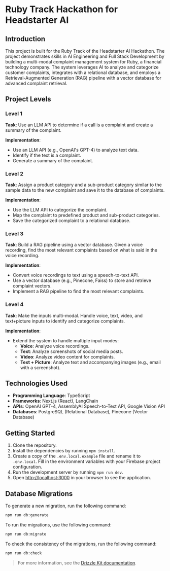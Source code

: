 # Ruby Track Hackathon for Headstarter AI

## Introduction
This project is built for the Ruby Track of the Headstarter AI Hackathon. The project demonstrates skills in AI Engineering and Full Stack Development by building a multi-modal complaint management system for Ruby, a financial technology company. The system leverages AI to analyze and categorize customer complaints, integrates with a relational database, and employs a Retrieval-Augmented Generation (RAG) pipeline with a vector database for advanced complaint retrieval.

## Project Levels

### Level 1
**Task**: Use an LLM API to determine if a call is a complaint and create a summary of the complaint.

**Implementation**:
- Use an LLM API (e.g., OpenAI's GPT-4) to analyze text data.
- Identify if the text is a complaint.
- Generate a summary of the complaint.

### Level 2
**Task**: Assign a product category and a sub-product category similar to the sample data to the new complaint and save it to the database of complaints.

**Implementation**:
- Use the LLM API to categorize the complaint.
- Map the complaint to predefined product and sub-product categories.
- Save the categorized complaint to a relational database.

### Level 3
**Task**: Build a RAG pipeline using a vector database. Given a voice recording, find the most relevant complaints based on what is said in the voice recording.

**Implementation**:
- Convert voice recordings to text using a speech-to-text API.
- Use a vector database (e.g., Pinecone, Faiss) to store and retrieve complaint vectors.
- Implement a RAG pipeline to find the most relevant complaints.

### Level 4
**Task**: Make the inputs multi-modal. Handle voice, text, video, and text+picture inputs to identify and categorize complaints.

**Implementation**:
- Extend the system to handle multiple input modes:
  - **Voice**: Analyze voice recordings.
  - **Text**: Analyze screenshots of social media posts.
  - **Video**: Analyze video content for complaints.
  - **Text + Picture**: Analyze text and accompanying images (e.g., email with a screenshot).

## Technologies Used
- **Programming Language**: TypeScript
- **Frameworks**: Next.js (React), LangChain
- **APIs**: OpenAI GPT-4, AssemblyAI Speech-to-Text API, Google Vision API
- **Databases**: PostgreSQL (Relational Database), Pinecone (Vector Database)

## Getting Started

1. Clone the repository.
2. Install the dependencies by running `npm install`.
3. Create a copy of the `.env.local.example` file and rename it to `.env.local`. Fill in the environment variables with your Firebase project configuration.
4. Run the development server by running `npm run dev`.
5. Open [http://localhost:3000](http://localhost:3000) in your browser to see the application.

## Database Migrations

To generate a new migration, run the following command:

```bash
npm run db:generate
```

To run the migrations, use the following command:

```bash
npm run db:migrate
```

To check the consistency of the migrations, run the following command:

```bash
npm run db:check
```

> For more information, see the [Drizzle Kit documentation](https://orm.drizzle.team/learn/tutorials/drizzle-with-supabase).
